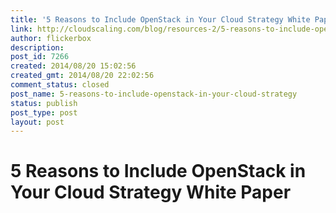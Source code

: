 ```yaml
---
title: '5 Reasons to Include OpenStack in Your Cloud Strategy White Paper'
link: http://cloudscaling.com/blog/resources-2/5-reasons-to-include-openstack-in-your-cloud-strategy/
author: flickerbox
description: 
post_id: 7266
created: 2014/08/20 15:02:56
created_gmt: 2014/08/20 22:02:56
comment_status: closed
post_name: 5-reasons-to-include-openstack-in-your-cloud-strategy
status: publish
post_type: post
layout: post
---
```


# 5 Reasons to Include OpenStack in Your Cloud Strategy White Paper

